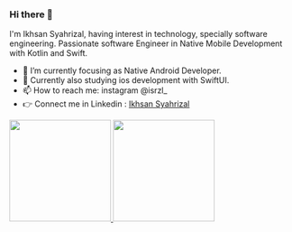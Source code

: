 ### Hi there 👋

I'm Ikhsan Syahrizal, having interest in technology, specially software engineering.
Passionate software Engineer in Native Mobile Development with Kotlin and Swift.

- 🌱 I’m currently focusing as Native Android Developer.
- 📖 Currently also studying ios development with SwiftUI.
- 📫 How to reach me: instagram @isrzl_
- 👉 Connect me in Linkedin : [Ikhsan Syahrizal](https://www.linkedin.com/in/ikhsan-syahrizal-33734a20b/)


<p align="left">
<a href="https://github.com/ikhsansyahrizal">
  <img height="180em" src="https://github-readme-stats-eight-theta.vercel.app/api?username=ikhsansyahrizal&show_icons=true&theme=algolia&include_all_commits=true&count_private=true"/>
  <img height="180em" src="https://github-readme-stats-eight-theta.vercel.app/api/top-langs/?username=ikhsansyahrizal&layout=compact&langs_count=8&theme=algolia"/>
</a>
</p>
